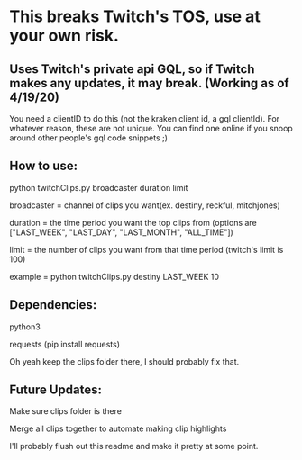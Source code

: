 # This breaks Twitch's TOS, use at your own risk.

## Uses Twitch's private api GQL, so if Twitch makes any updates, it may break. (Working as of 4/19/20) 

You need a clientID to do this (not the kraken client id, a gql clientId). For whatever reason, these are not unique. You can find one online if you snoop around other people's gql code snippets ;)

## How to use:
  python twitchClips.py broadcaster duration limit

  broadcaster = channel of clips you want(ex. destiny, reckful, mitchjones)
  
  duration = the time period you want the top clips from (options are ["LAST_WEEK", "LAST_DAY", "LAST_MONTH", "ALL_TIME"])
  
  limit = the number of clips you want from that time period (twitch's limit is 100)

  example = python twitchClips.py destiny LAST_WEEK 10

## Dependencies:

  python3
  
  requests (pip install requests)


Oh yeah keep the clips folder there, I should probably fix that.

## Future Updates:
  Make sure clips folder is there
  
  Merge all clips together to automate making clip highlights


I'll probably flush out this readme and make it pretty at some point. 

  


